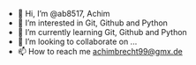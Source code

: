 - 👋 Hi, I’m @ab8517, Achim
- 👀 I’m interested in Git, Github and Python
- 🌱 I’m currently learning Git, Github and Python
- 💞️ I’m looking to collaborate on ...
- 📫 How to reach me achimbrecht99@gmx.de

<!---
ab8517/ab8517 is a ✨ special ✨ repository because its `README.md` (this file) appears on your GitHub profile.
You can click the Preview link to take a look at your changes.
--->
